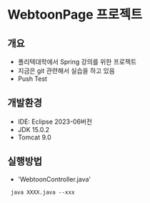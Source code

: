 # WebtoonPage 프로젝트

## 개요

- 폴리텍대학에서  Spring 강의를 위한 프로젝트
- 지금은 git 관련해서 실습을 하고 있음
- Push Test

## 개발환경

- IDE: Eclipse 2023-06버전
- JDK 15.0.2
- Tomcat 9.0

## 실행방법

- 'WebtoonController.java'
```bash1
 java XXXX.java --xxx
```